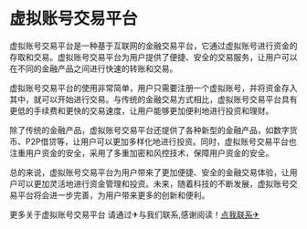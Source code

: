 # 虚拟账号交易平台

虚拟账号交易平台是一种基于互联网的金融交易平台，它通过虚拟账号进行资金的存取和交易。虚拟账号交易平台为用户提供了便捷、安全的交易服务，让用户可以在不同的金融产品之间进行快速的转账和交易。

虚拟账号交易平台的使用非常简单，用户只需要注册一个虚拟账号，并将资金存入其中，就可以开始进行交易。与传统的金融交易方式相比，虚拟账号交易平台具有更低的手续费和更快的交易速度，让用户能够更加便利地进行投资和理财。

除了传统的金融产品，虚拟账号交易平台还提供了各种新型的金融产品，如数字货币、P2P借贷等，让用户可以更加多样化地进行投资。同时，虚拟账号交易平台也注重用户资金的安全，采用了多重加密和风控技术，保障用户资金的安全。

总的来说，虚拟账号交易平台为用户带来了更加便捷、安全的金融交易体验，让用户可以更加灵活地进行资金管理和投资。未来，随着科技的不断发展，虚拟账号交易平台将会进一步完善，为用户带来更多的创新和便利。

更多关于虚拟账号交易平台 请通过✈与我们联系,感谢阅读！[点我联系✈](https://web.G208.com)